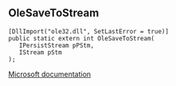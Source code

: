 ## OleSaveToStream

```
[DllImport("ole32.dll", SetLastError = true)]
public static extern int OleSaveToStream(
   IPersistStream pPStm,
   IStream pStm
);
```

[Microsoft documentation](https://docs.microsoft.com/en-us/windows/win32/api/ole2/nf-ole2-olesavetostream)
